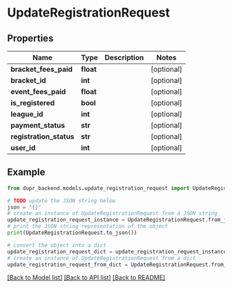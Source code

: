 # UpdateRegistrationRequest


## Properties

Name | Type | Description | Notes
------------ | ------------- | ------------- | -------------
**bracket_fees_paid** | **float** |  | [optional] 
**bracket_id** | **int** |  | [optional] 
**event_fees_paid** | **float** |  | [optional] 
**is_registered** | **bool** |  | [optional] 
**league_id** | **int** |  | [optional] 
**payment_status** | **str** |  | [optional] 
**registration_status** | **str** |  | [optional] 
**user_id** | **int** |  | [optional] 

## Example

```python
from dupr_backend.models.update_registration_request import UpdateRegistrationRequest

# TODO update the JSON string below
json = "{}"
# create an instance of UpdateRegistrationRequest from a JSON string
update_registration_request_instance = UpdateRegistrationRequest.from_json(json)
# print the JSON string representation of the object
print(UpdateRegistrationRequest.to_json())

# convert the object into a dict
update_registration_request_dict = update_registration_request_instance.to_dict()
# create an instance of UpdateRegistrationRequest from a dict
update_registration_request_from_dict = UpdateRegistrationRequest.from_dict(update_registration_request_dict)
```
[[Back to Model list]](../README.md#documentation-for-models) [[Back to API list]](../README.md#documentation-for-api-endpoints) [[Back to README]](../README.md)


